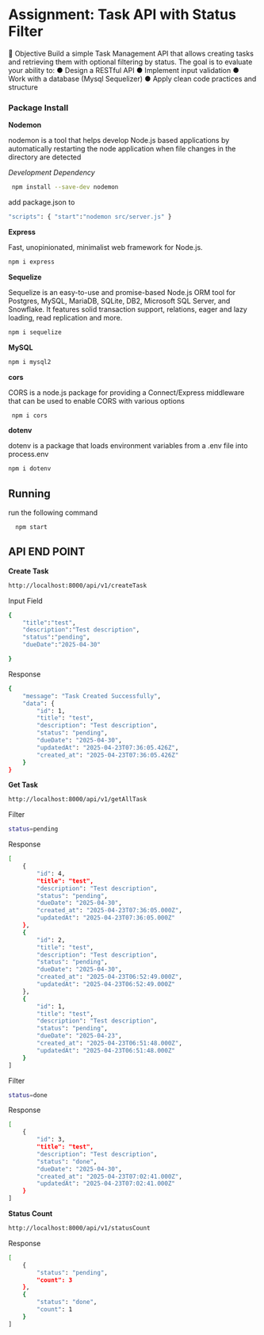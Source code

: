<h1>Assignment: Task API with Status Filter</h1>
🎯 Objective
Build a simple Task Management API that allows creating tasks and retrieving them with
optional filtering by status. The goal is to evaluate your ability to:
● Design a RESTful API
● Implement input validation
● Work with a database (Mysql Sequelizer)
● Apply clean code practices and structure

<h3>Package Install</h3>
<b>Nodemon</b>
<p>nodemon is a tool that helps develop Node.js based applications by automatically restarting the node application when file changes in the directory are detected</p>
<i>Development Dependency</i>

```bash
 npm install --save-dev nodemon 
```

add package.json to 

```bash
"scripts": { "start":"nodemon src/server.js" }
```

<b>Express</b>
<p>Fast, unopinionated, minimalist web framework for Node.js.</p>

```bash
npm i express
```

<b>Sequelize</b>
<p>Sequelize is an easy-to-use and promise-based Node.js ORM tool for Postgres, MySQL, MariaDB, SQLite, DB2, Microsoft SQL Server, and Snowflake. It features solid transaction support, relations, eager and lazy loading, read replication and more.</p>

```bash
npm i sequelize
```
<b>MySQL</b>
```bash
npm i mysql2
```
<b>cors</b>
<p>CORS is a node.js package for providing a Connect/Express middleware that can be used to enable CORS with various options</p>

```bash
 npm i cors 
 ```

<b>dotenv</b>
<p>dotenv is a package that loads environment variables from a .env file into process.env</p>

```bash
npm i dotenv
```

## Running 

run the following command

```bash
  npm start
```
<h2>API END POINT</h2>
<b>Create Task</b>

```bash
http://localhost:8000/api/v1/createTask
```
Input Field
```bash
{
    "title":"test",
    "description":"Test description",
    "status":"pending",
    "dueDate":"2025-04-30"

}
```
Response
```bash
{
    "message": "Task Created Successfully",
    "data": {
        "id": 1,
        "title": "test",
        "description": "Test description",
        "status": "pending",
        "dueDate": "2025-04-30",
        "updatedAt": "2025-04-23T07:36:05.426Z",
        "created_at": "2025-04-23T07:36:05.426Z"
    }
}
```
<b>Get Task</b>

```bash
http://localhost:8000/api/v1/getAllTask
```
Filter
```bash
status=pending
```
Response
```bash
[
    {
        "id": 4,
        "title": "test",
        "description": "Test description",
        "status": "pending",
        "dueDate": "2025-04-30",
        "created_at": "2025-04-23T07:36:05.000Z",
        "updatedAt": "2025-04-23T07:36:05.000Z"
    },
    {
        "id": 2,
        "title": "test",
        "description": "Test description",
        "status": "pending",
        "dueDate": "2025-04-30",
        "created_at": "2025-04-23T06:52:49.000Z",
        "updatedAt": "2025-04-23T06:52:49.000Z"
    },
    {
        "id": 1,
        "title": "test",
        "description": "Test description",
        "status": "pending",
        "dueDate": "2025-04-23",
        "created_at": "2025-04-23T06:51:48.000Z",
        "updatedAt": "2025-04-23T06:51:48.000Z"
    }
]
```
Filter
```bash
status=done
```
Response
```bash
[
    {
        "id": 3,
        "title": "test",
        "description": "Test description",
        "status": "done",
        "dueDate": "2025-04-30",
        "created_at": "2025-04-23T07:02:41.000Z",
        "updatedAt": "2025-04-23T07:02:41.000Z"
    }
]
```


<b>Status Count</b>

```bash
http://localhost:8000/api/v1/statusCount
```
Response
```bash
[
    {
        "status": "pending",
        "count": 3
    },
    {
        "status": "done",
        "count": 1
    }
]
```

